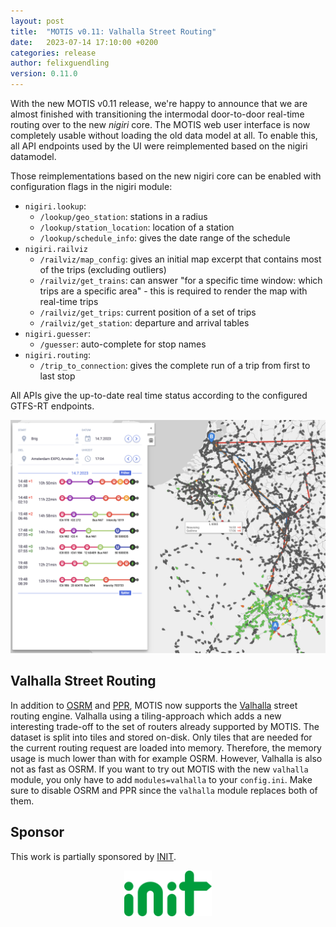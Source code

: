 ```yaml
---
layout: post
title:  "MOTIS v0.11: Valhalla Street Routing"
date:   2023-07-14 17:10:00 +0200
categories: release
author: felixguendling
version: 0.11.0
---
```


With the new MOTIS v0.11 release, we're happy to announce that we are almost finished with transitioning the intermodal door-to-door real-time routing over to the new *nigiri* core. The MOTIS web user interface is now completely usable without loading the old data model at all. To enable this, all API endpoints used by the UI were reimplemented based on the nigiri datamodel.

Those reimplementations based on the new nigiri core can be enabled with configuration flags in the nigiri module:

  - `nigiri.lookup`:
    - `/lookup/geo_station`: stations in a radius
    - `/lookup/station_location`: location of a station
    - `/lookup/schedule_info`: gives the date range of the schedule
  - `nigiri.railviz`
    - `/railviz/map_config`: gives an initial map excerpt that contains most of the trips (excluding outliers)
    - `/railviz/get_trains`: can answer "for a specific time window: which trips are a specific area" - this is required to render the map with real-time trips
    - `/railviz/get_trips`: current position of a set of trips
    - `/railviz/get_station`: departure and arrival tables
  - `nigiri.guesser`:
    - `/guesser`: auto-complete for stop names
  - `nigiri.routing`:
    - `/trip_to_connection`: gives the complete run of a trip from first to last stop

All APIs give the up-to-date real time status according to the configured GTFS-RT endpoints.

![map of Europe with connections from Brig (CH) to Amsterdam](/assets/motis_europe_2.png)


## Valhalla Street Routing

In addition to [OSRM](https://github.com/motis-project/osrm-backend) and [PPR](https://github.com/motis-project/ppr), MOTIS now supports the [Valhalla](https://valhalla.github.io/valhalla/) street routing engine. Valhalla using a tiling-approach which adds a new interesting trade-off to the set of routers already supported by MOTIS. The dataset is split into tiles and stored on-disk. Only tiles that are needed for the current routing request are loaded into memory. Therefore, the memory usage is much lower than with for example OSRM. However, Valhalla is also not as fast as OSRM. If you want to try out MOTIS with the new `valhalla` module, you only have to add `modules=valhalla` to your `config.ini`. Make sure to disable OSRM and PPR since the `valhalla` module replaces both of them.


## Sponsor

This work is partially sponsored by [INIT](https://www.initse.com).

<p align="center" style="margin-bottom: 30px">
  <a href="https://www.initse.com">
    <img src="/assets/init_logo.svg" alt="INIT Logo" style="width: 140px" />
  </a>
</p>
